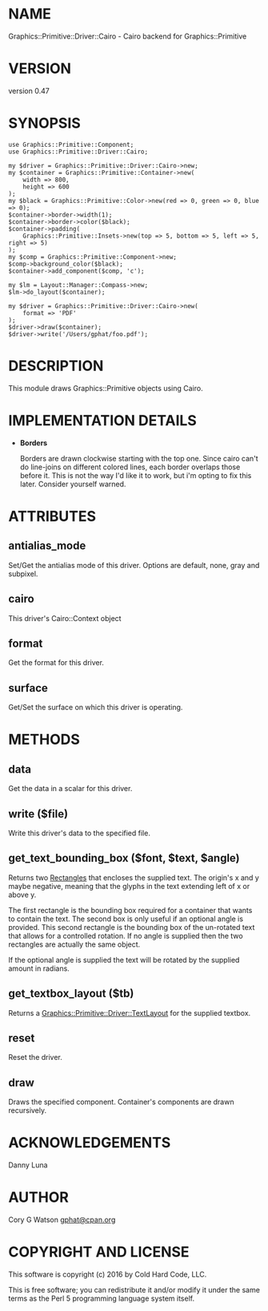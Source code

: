 # NAME

Graphics::Primitive::Driver::Cairo - Cairo backend for Graphics::Primitive

# VERSION

version 0.47

# SYNOPSIS

    use Graphics::Primitive::Component;
    use Graphics::Primitive::Driver::Cairo;

    my $driver = Graphics::Primitive::Driver::Cairo->new;
    my $container = Graphics::Primitive::Container->new(
        width => 800,
        height => 600
    );
    my $black = Graphics::Primitive::Color->new(red => 0, green => 0, blue => 0);
    $container->border->width(1);
    $container->border->color($black);
    $container->padding(
        Graphics::Primitive::Insets->new(top => 5, bottom => 5, left => 5, right => 5)
    );
    my $comp = Graphics::Primitive::Component->new;
    $comp->background_color($black);
    $container->add_component($comp, 'c');

    my $lm = Layout::Manager::Compass->new;
    $lm->do_layout($container);

    my $driver = Graphics::Primitive::Driver::Cairo->new(
        format => 'PDF'
    );
    $driver->draw($container);
    $driver->write('/Users/gphat/foo.pdf');

# DESCRIPTION

This module draws Graphics::Primitive objects using Cairo.

# IMPLEMENTATION DETAILS

- **Borders**

    Borders are drawn clockwise starting with the top one.  Since cairo can't do
    line-joins on different colored lines, each border overlaps those before it.
    This is not the way I'd like it to work, but i'm opting to fix this later.
    Consider yourself warned.

# ATTRIBUTES

## antialias\_mode

Set/Get the antialias mode of this driver. Options are default, none, gray and
subpixel.

## cairo

This driver's Cairo::Context object

## format

Get the format for this driver.

## surface

Get/Set the surface on which this driver is operating.

# METHODS

## data

Get the data in a scalar for this driver.

## write ($file)

Write this driver's data to the specified file.

## get\_text\_bounding\_box ($font, $text, $angle)

Returns two [Rectangles](https://metacpan.org/pod/Graphics::Primitive::Rectangle) that encloses the
supplied text. The origin's x and y maybe negative, meaning that the glyphs in
the text extending left of x or above y.

The first rectangle is the bounding box required for a container that wants to
contain the text.  The second box is only useful if an optional angle is
provided.  This second rectangle is the bounding box of the un-rotated text
that allows for a controlled rotation.  If no angle is supplied then the
two rectangles are actually the same object.

If the optional angle is supplied the text will be rotated by the supplied
amount in radians.

## get\_textbox\_layout ($tb)

Returns a [Graphics::Primitive::Driver::TextLayout](https://metacpan.org/pod/Graphics::Primitive::Driver::TextLayout) for the supplied
textbox.

## reset

Reset the driver.

## draw

Draws the specified component.  Container's components are drawn recursively.

# ACKNOWLEDGEMENTS

Danny Luna

# AUTHOR

Cory G Watson <gphat@cpan.org>

# COPYRIGHT AND LICENSE

This software is copyright (c) 2016 by Cold Hard Code, LLC.

This is free software; you can redistribute it and/or modify it under
the same terms as the Perl 5 programming language system itself.

